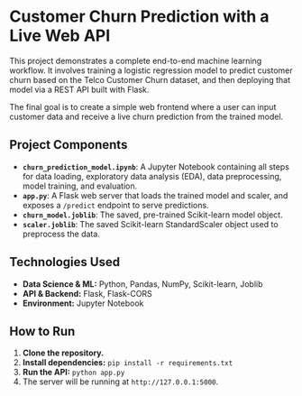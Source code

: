 # Customer Churn Prediction with a Live Web API

This project demonstrates a complete end-to-end machine learning workflow. It involves training a logistic regression model to predict customer churn based on the Telco Customer Churn dataset, and then deploying that model via a REST API built with Flask.

The final goal is to create a simple web frontend where a user can input customer data and receive a live churn prediction from the trained model.

## Project Components

* **`churn_prediction_model.ipynb`**: A Jupyter Notebook containing all steps for data loading, exploratory data analysis (EDA), data preprocessing, model training, and evaluation.
* **`app.py`**: A Flask web server that loads the trained model and scaler, and exposes a `/predict` endpoint to serve predictions.
* **`churn_model.joblib`**: The saved, pre-trained Scikit-learn model object.
* **`scaler.joblib`**: The saved Scikit-learn StandardScaler object used to preprocess the data.

## Technologies Used

* **Data Science & ML:** Python, Pandas, NumPy, Scikit-learn, Joblib
* **API & Backend:** Flask, Flask-CORS
* **Environment:** Jupyter Notebook

## How to Run

1.  **Clone the repository.**
2.  **Install dependencies:** `pip install -r requirements.txt`
3.  **Run the API:** `python app.py`
4.  The server will be running at `http://127.0.0.1:5000`.
